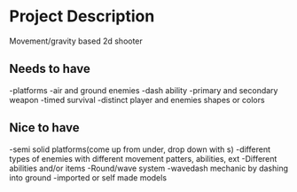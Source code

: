 # Project Description

Movement/gravity based 2d shooter

## Needs to have
-platforms
-air and ground enemies
-dash ability
-primary and secondary weapon
-timed survival
-distinct player and enemies shapes or colors

## Nice to have
-semi solid platforms(come up from under, drop down with s)
-different types of enemies with different movement patters, abilities, ext
-Different abilities and/or items
-Round/wave system
-wavedash mechanic by dashing into ground
-imported or self made models
